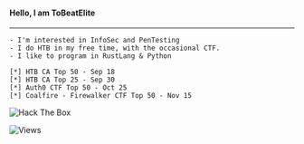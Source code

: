 #### Hello, I am <bold>ToBeatElite</bold> 
---
```
- I'm interested in InfoSec and PenTesting
- I do HTB in my free time, with the occasional CTF.
- I like to program in RustLang & Python
```
```
[*] HTB CA Top 50 - Sep 18
[*] HTB CA Top 25 - Sep 30
[*] Auth0 CTF Top 50 - Oct 25
[*] Coalfire - Firewalker CTF Top 50 - Nov 15
```
<img src="http://www.hackthebox.eu/badge/image/422205" alt="Hack The Box">

![Views](https://visitor-badge.glitch.me/badge?page_id=ToBeatELIT3)

